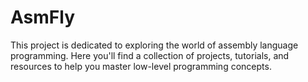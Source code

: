 # AsmFly
This project is dedicated to exploring the world of assembly language programming. Here you'll find a collection of projects, tutorials, and resources to help you master low-level programming concepts.
